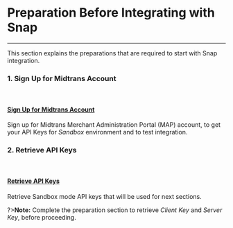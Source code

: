 # Preparation Before Integrating with Snap
<hr>

This section explains the preparations that are required to start with Snap integration.

### 1. Sign Up for Midtrans Account
<br>
<div class="my-card">

#### [Sign Up for Midtrans Account](/en/midtrans-account/overview.md)
Sign up for Midtrans Merchant Administration Portal (MAP) account, to get your API Keys for *Sandbox* environment and to test integration.
</div>

### 2. Retrieve API Keys
<br>
<div class="my-card">

#### [Retrieve API Keys](/en/midtrans-account/overview.md#retrieving-api-access-keys)
Retrieve Sandbox mode API keys that will be used for next sections.
</div>

?>**Note:**
Complete the preparation section to retrieve *Client Key* and *Server Key*, before proceeding.
